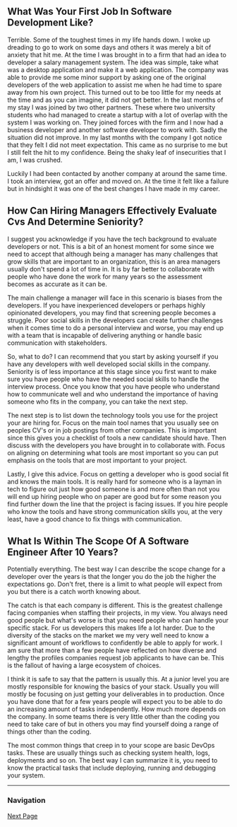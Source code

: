 ## What Was Your First Job In Software Development Like?

Terrible. Some of the toughest times in my life hands down. I woke
up dreading to go to work on some days and others it was merely a
bit of anxiety that hit me. At the time I was brought in to a firm
that had an idea to developer a salary management system. The idea
was simple, take what was a desktop application and make it a
web application. The company was able to provide me some minor support
by asking one of the original developers of the web application to
assist me when he had time to spare away from his own project.
This turned out to be too little for my needs at the time and as you
can imagine, it did not get better. In the last months of my stay I
was joined by two other partners. These where two university students
who had managed to create a startup with a lot of overlap with the
system I was working on. They joined forces with the firm and I now
had a business developer and another software developer to work with.
Sadly the situation did not improve. In my last months with the
company I got notice that they felt I did not meet expectation.
This came as no surprise to me but I still felt the hit to my confidence.
Being the shaky leaf of insecurities that I am, I was crushed.

Luckily I had been contacted by another company at around the same
time. I took an interview, got an offer and moved on.
At the time it felt like a failure but in hindsight it was one of
the best changes I have made in my career.

## How Can Hiring Managers Effectively Evaluate Cvs And Determine Seniority?

I suggest you acknowledge if you have the tech background to evaluate
developers or not. This is a bit of an honest moment for some since
we need to accept that although being a manager has many challenges
that grow skills that are important to an organization, this is an
area managers usually don't spend a lot of time in.
It is by far better to collaborate with people who have done the work
for many years so the assessment becomes as accurate as it can be.

The main challenge a manager will face in this scenario is biases
from the developers. If you have inexperienced developers or perhaps
highly opinionated developers, you may find that screening people
becomes a struggle. Poor social skills in the developers can create
further challenges when it comes time to do a personal interview
and worse, you may end up with a team that is incapable of delivering
anything or handle basic communication with stakeholders.

So, what to do? I can recommend that you start by asking yourself
if you have any developers with well developed social skills in
the company. Seniority is of less importance at this stage since
you first want to make sure you have people who have the needed
social skills to handle the interview process. Once you know that
you have people who understand how to communicate well and who
understand the importance of having someone who fits in the company,
you can take the next step.

The next step is to list down the technology tools you use for the
project your are hiring for. Focus on the main tool names that you
usually see on peoples CV's or in job postings from other companies.
This is important since this gives you a checklist of tools a new
candidate should have. Then discuss with the developers you have
brought in to collaborate with. Focus on aligning on determining
what tools are most important so you can put emphasis on the tools
that are most important to your project.

Lastly, I give this advice. Focus on getting a developer who is  good
social fit and knows the main tools. It is really hard for someone
who is a layman in tech to figure out just how good someone is and
more often than not you will end up hiring people who on paper are
good but for some reason you find further down the line that the
project is facing issues. If you hire people who know the tools
and have strong communication skills you, at the very least, have
a good chance to fix things with communication.

## What Is Within The Scope Of A Software Engineer After 10 Years?

Potentially everything. The best way I can describe the scope change
for a developer over the years is that the longer you do the job the
higher the expectations go. Don't fret, there is a limit to what people
will expect from you but there is a catch worth knowing about.

The catch is that each company is different. This is the greatest challenge
facing companies when staffing their projects, in my view. You always
need good people but what's worse is that you need people who can handle
your specific stack. For us developers this makes life a lot harder.
Due to the diversity of the stacks on the market we my very well need
to know a significant amount of workflows to confidently be able to
apply for work. I am sure that more than a few people have reflected
on how diverse and lengthy the profiles companies request job applicants
to have can be. This is the fallout of having a large ecosystem of
choices.

I think it is safe to say that the pattern is usually this.
At a junior level you are mostly responsible for knowing the
basics of your stack. Usually you will mostly be focusing on
just getting your deliverables in to production. Once you have
done that for a few years people will expect you to be able to
do an increasing amount of tasks independently. How much more
depends on the company. In some teams there is very little
other than the coding you need to take care of but in others
you may find yourself doing a range of things other than the coding.

The most common things that creep in to your scope are basic DevOps
tasks. These are usually things such as checking system health, logs,
deployments and so on. The best way I can summarize it is, you need
to know the practical tasks that include deploying, running and
debugging your system.

---

### Navigation

[Next Page](page_023.md)
